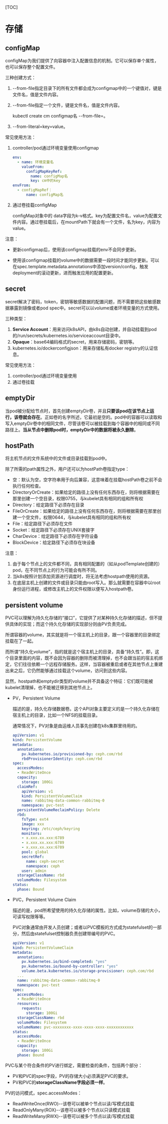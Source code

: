 [TOC]

# 存储

## configMap

configMap为我们提供了向容器中注入配置信息的机制。它可以保存单个属性，也可以保存整个配置文件。

三种创建方式：

1. --from-file指定目录下的所有文件都会成为configmap中的一个键值对，键是文件名，值是文件内容。

2. --from-file指定一个文件，键是文件名，值是文件内容。

   kubectl create cm configmap名 --from-file=。

3. --from-literal=key=value。

常见使用方法：

1. controller/pod通过环境变量使用configmap

    ```yaml
    env:
      - name: 环境变量名
        valueFrom:
          configMapKeyRef:
            name: configMap名
            key: cm中的key
    envFrom:
      - configMapRef：
          name: configMap名
    ```

2. 通过卷挂载configMap

    configMap对象中的 data字段为k-v格式。key为配置文件名，value为配置文件内容。通过卷挂载后，在mountPath下就会有一个文件，名为key，内容为value。

注意：

- 更新configmap后，使用该configmap挂载的env不会同步更新。

- 使用该configmap挂载的volume中的数据需要一段时间才能同步更新。可以在spec.template.metadata.annotations中添加version/config，触发deployment的滚动更新，进而触发应用的配置更新。



## secret

secret解决了密码，token，密钥等敏感数据的配置问题，而不需要把这些敏感数据暴露到镜像或者pod spec中。secret可以以volume或者环境变量的方式使用。

三种类型：

1. **Service Account**：用来访问k8sAPI，由k8s自动创建，并自动挂载到pod的/run/secrets/kubernetes.io/serviceaccount目录中。
2. **Opaque**：base64编码格式的secret，用来存储密码，密钥等。
3. kubernetes.io/dockerconfigjson：用来存储私有docker registry的认证信息。

常见使用方法：

1. controller/pod通过环境变量使用
2. 通过卷挂载



## emptyDir

当pod被分配给节点时，首先创建emptyDir卷，并且**只要该pod在该节点上运行，该卷就会存在**。正如卷的名字所述，它最初是空的。pod中的容器可以读取和写入emptyDir卷中的相同文件，尽管该卷可以被挂载到每个容器中的相同或不同路径上。**当从节点中删除pod时，emptyDir中的数据将被永久删除**。



## hostPath

将主机节点的文件系统中的文件或目录挂载到pod中。

除了所需的path属性之外，用户还可以为hostPath卷指定type：

- 空：默认为空，空字符串用于向后兼容，这意味着在挂载hostPath卷之前不会执行任何检查。
- DirectoryOrCreate：如果给定的路径上没有任何东西存在，则将根据需要在那里创建一个空目录，权限0755，与kubelet具有相同的组和所有权
- Directory：给定路径下必须存在目录
- FileOrCreate：如果给定的路径上没有任何东西存在，则将根据需要在那里创建一个空文件，权限0644，与kubelet具有相同的组和所有权
- File：给定路径下必须存在文件
- Socket：给定路径下必须存在UNIX套接字
- CharDevice：给定路径下必须存在字符设备
- BlockDevice：给定路径下必须存在块设备

注意：

1. 由于每个节点上的文件都不同，具有相同配置的（如从podTemplate创建的）pod，在不同节点上的行为可能会有所不同。
2. 当k8s按照计划添加资源进行调度时，将无法考虑hostpath使用的资源。
3. 在底层主机上创建的文件或目录只能由root写入。那么就需要在容器中以root身份运行进程，或修改主机上的文件权限以便写入hostpath卷。



## persistent volume

PVC可以理解为持久化存储的“接口”，它提供了对某种持久化存储的描述，但不提供具体的实现；而这个持久化存储的实现部分则由PV负责完成。

所谓容器的volume，其实就是将一个宿主机上的目录，跟一个容器里的目录绑定挂载在了一起。

而所谓“持久化volume”，指的就是这个宿主机上的目录，具备“持久性”。即，这个目录里面的内容，既不会因为容器的删除而被清理掉，也不会跟当前的宿主机绑定，它们往往依赖一个远程存储服务。这样，当容器被重启或者在其他节点上重建出来之后，它仍然能够通过挂载这个volume，访问到这些内容。

显然，hostpath和emptydir类型的volume并不具备这个特征：它们既可能被kubelet清理掉，也不能被迁移到其他节点上。

- PV，Persistent Volume

  描述的是，持久化存储数据卷。这个API对象主要定义的是一个持久化存储在宿主机上的目录，比如一个NFS的挂载目录。

  通常情况下，PV对象是由运维人员事先创建在k8s集群里待用的。

  ```yaml
  apiVersion: v1
  kind: PersistentVolume
  metadata:
    annotations:
      pv.kubernetes.io/provisioned-by: ceph.com/rbd
      rbdProvisionerIdentity: ceph.com/rbd
  spec:
    accessModes:
    - ReadWriteOnce
    capacity:
      storage: 100Gi
    claimRef:
      apiVersion: v1
      kind: PersistentVolumeClaim
      name: rabbitmq-data-common-rabbitmq-0
      namespace: pvc-test
    persistentVolumeReclaimPolicy: Delete
    rbd:
      fsType: ext4
      image: xxx
      keyring: /etc/ceph/keyring
      monitors:
      - x.xxx.xx.xxx:6789
      - x.xxx.xx.xxx:6789
      - x.xxx.xx.xxx:6789
      pool: global
      secretRef:
        name: ceph-secret
        namespace: ceph
      user: admin
    storageClassName: rbd
    volumeMode: Filesystem
  status:
    phase: Bound
  ```

  

- PVC，Persistent Volume Claim

  描述的是，pod所希望使用的持久化存储的属性。比如，volume存储的大小，可读写权限等等。

  PVC对象通常由开发人员创建；或者以PVC模板的方式成为statefulset的一部分，然后由statefulset控制器负责创建带编号的PVC。
  
  ```yaml
  apiVersion: v1
  kind: PersistentVolumeClaim
  metadata:
    annotations:
      pv.kubernetes.io/bind-completed: "yes"
      pv.kubernetes.io/bound-by-controller: "yes"
      volume.beta.kubernetes.io/storage-provisioner: ceph.com/rbd
    ...
    name: rabbitmq-data-common-rabbitmq-0
    namespace: pvc-test
  spec:
    accessModes:
    - ReadWriteOnce
    resources:
      requests:
        storage: 100Gi
    storageClassName: rbd
    volumeMode: Filesystem
    volumeName: pvc-xxxxxxxx-xxxx-xxxx-xxxx-xxxxxxxxxxxx
  status:
    accessMode:
    - ReadWriteOnce
    capacity:
      storage: 100Gi
    phase: Bound  
  ```

 PVC与某个符合条件的PV进行绑定，需要检查的条件，包括两个部分：

-  PV和PVC的spec字段，PV的存储大小必须满足PVC的要求。
- PV和PVC的**storageClassName字段必须一样**。

PV的访问模式，spec.accessModes：

- ReadWriteOnce(RWO)--该卷可以被单个节点以读/写模式挂载
- ReadOnlyMany(ROX)--该卷可以被多个节点以只读模式挂载
- ReadWriteMany(RWX)--该卷可以被多个节点以读/写模式挂载